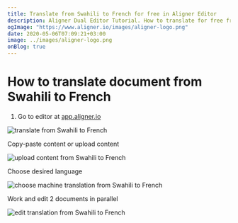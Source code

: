 ```yaml
---
title: Translate from Swahili to French for free in Aligner Editor
description: Aligner Dual Editor Tutorial. How to translate for free from Swahili to French. Aligner is multilingual document management platform. 
ogImage: "https://www.aligner.io/images/aligner-logo.png"
date: 2020-05-06T07:09:21+03:00
image: ../images/aligner-logo.png
onBlog: true
---
```


# How to translate document from Swahili to French

1. Go to editor at [app.aligner.io](https://app.aligner.io "Aligner App web page")

![translate from Swahili to French](../aligner-blank-editor.png "translate from Swahili to French")

Copy-paste content or upload content

![upload content from Swahili to French](../aligner-uploaded-document.png "upload content from Swahili to French")

Choose desired language

![choose machine translation from Swahili to French](../aligner-language-dropdown.png "choose machine translation from Swahili to French")

Work and edit 2 documents in parallel

![edit translation from Swahili to French](../aligner-double-sitded-editor.png "edit translation from Swahili to French")

